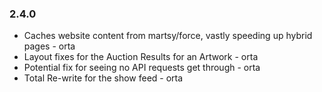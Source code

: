 ### 2.4.0

* Caches website content from martsy/force, vastly speeding up hybrid pages - orta
* Layout fixes for the Auction Results for an Artwork - orta
* Potential fix for seeing no API requests get through - orta
* Total Re-write for the show feed - orta